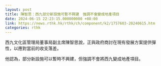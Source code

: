 ```yaml
---
layout: post
title: 陳智思：西九部分新設施可暫不興建　強調不會變成地產項目
date: 2024-06-15 22:23:15.000000000 +08:00
link: https://news.rthk.hk/rthk/ch/component/k2/1757603-20240615.htm
categories: rthk
---
```


西九文化區管理局董事局副主席陳智思說，正與政府商討在現有發展方案提供彈性，以應對當前的收支落差。

他認為，部分新設施可以暫時不興建，但強調不會將西九變成地產項目。
